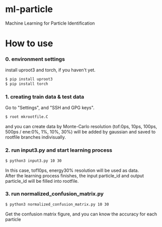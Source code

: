 # ml-particle

Machine Learning for Particle Identification

# How to use  
### 0. environment settings
install uproot3 and torch, if you haven't yet.
```sh
$ pip install uproot3
$ pip install torch
```

### 1. creating train data & test data

Go to "Settings", and "SSH and GPG keys".
```sh
$ root mkrootfile.C
```
 and you can create data by Monte-Carlo
resolution (tof:0ps, 10ps, 100ps, 500ps / ene:0%, 1%, 10%, 30%) will be added by gaussian and saved to rootfile branches indivisually. 

### 2. run input3.py and start learning process

```sh
$ python3 input3.py 10 30
```

In this case, tof10ps, energy30% resolution will be used as data.<br>
After the learning process finishes, the input particle_id and output particle_id will be filled into rootfile.

### 3. run normalized_confusion_matrix.py

```sh
$ python3 normalized_confusion_matrix.py 10 30
```

Get the confusion matrix figure, and you can know the accuracy for each particle 
  
 

